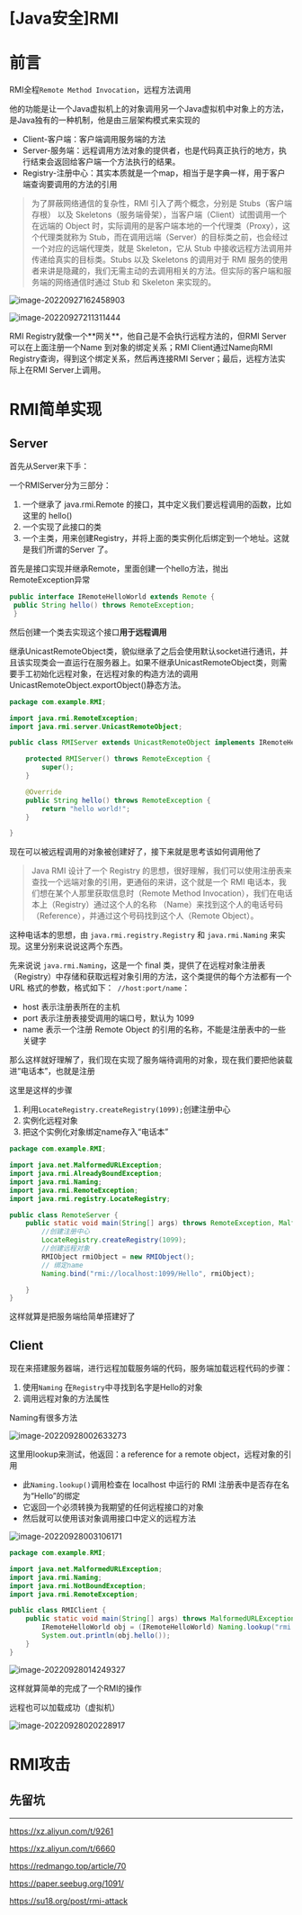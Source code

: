 # [Java安全]RMI


# 前言

RMI全程`Remote Method Invocation`，远程⽅法调⽤

他的功能是让一个Java虚拟机上的对象调用另一个Java虚拟机中对象上的方法，是Java独有的一种机制，他是由三层架构模式来实现的

- Client-客户端：客户端调用服务端的方法
- Server-服务端：远程调用方法对象的提供者，也是代码真正执行的地方，执行结束会返回给客户端一个方法执行的结果。
- Registry-注册中心：其实本质就是一个map，相当于是字典一样，用于客户端查询要调用的方法的引用

>为了屏蔽网络通信的复杂性，RMI 引入了两个概念，分别是 Stubs（客户端存根） 以及 Skeletons（服务端骨架），当客户端（Client）试图调用一个在远端的 Object 时，实际调用的是客户端本地的一个代理类（Proxy），这个代理类就称为 Stub，而在调用远端（Server）的目标类之前，也会经过一个对应的远端代理类，就是 Skeleton，它从 Stub 中接收远程方法调用并传递给真实的目标类。Stubs 以及 Skeletons 的调用对于 RMI 服务的使用者来讲是隐藏的，我们无需主动的去调用相关的方法。但实际的客户端和服务端的网络通信时通过 Stub 和 Skeleton 来实现的。

![image-20220927162458903](https://tuchuang.huamang.xyz/img/image-20220927162458903.png)

![image-20220927211311444](https://tuchuang.huamang.xyz/img/image-20220927211311444.png)

RMI Registry就像⼀个**⽹关**，他⾃⼰是不会执⾏远程⽅法的，但RMI Server可以在上⾯注册⼀个Name 到对象的绑定关系；RMI Client通过Name向RMI Registry查询，得到这个绑定关系，然后再连接RMI Server；最后，远程⽅法实际上在RMI Server上调⽤。



# RMI简单实现

## Server

首先从Server来下手：

⼀个RMIServer分为三部分： 

1. ⼀个继承了 java.rmi.Remote 的接⼝，其中定义我们要远程调⽤的函数，⽐如这⾥的 hello() 
2. ⼀个实现了此接⼝的类 
3. ⼀个主类，⽤来创建Registry，并将上⾯的类实例化后绑定到⼀个地址。这就是我们所谓的Server 了。



首先是接口实现并继承Remote，里面创建一个hello方法，抛出RemoteException异常

```java
public interface IRemoteHelloWorld extends Remote {
 public String hello() throws RemoteException;
 }
```

然后创建一个类去实现这个接口**用于远程调用**

继承UnicastRemoteObject类，貌似继承了之后会使用默认socket进行通讯，并且该实现类会一直运行在服务器上。如果不继承UnicastRemoteObject类，则需要手工初始化远程对象，在远程对象的构造方法的调用UnicastRemoteObject.exportObject()静态方法。

```java
package com.example.RMI;

import java.rmi.RemoteException;
import java.rmi.server.UnicastRemoteObject;

public class RMIServer extends UnicastRemoteObject implements IRemoteHelloWorld {

    protected RMIServer() throws RemoteException {
        super();
    }

    @Override
    public String hello() throws RemoteException {
        return "hello world!";
    }

}
```

现在可以被远程调用的对象被创建好了，接下来就是思考该如何调用他了

> Java RMI 设计了一个 Registry 的思想，很好理解，我们可以使用注册表来查找一个远端对象的引用，更通俗的来讲，这个就是一个 RMI 电话本，我们想在某个人那里获取信息时（Remote Method Invocation），我们在电话本上（Registry）通过这个人的名称 （Name）来找到这个人的电话号码（Reference），并通过这个号码找到这个人（Remote Object）。

这种电话本的思想，由 `java.rmi.registry.Registry` 和 `java.rmi.Naming` 来实现。这里分别来说说这两个东西。

先来说说 `java.rmi.Naming`，这是一个 final 类，提供了在远程对象注册表（Registry）中存储和获取远程对象引用的方法，这个类提供的每个方法都有一个 URL 格式的参数，格式如下：` //host:port/name`：

- host 表示注册表所在的主机
- port 表示注册表接受调用的端口号，默认为 1099
- name 表示一个注册 Remote Object 的引用的名称，不能是注册表中的一些关键字



那么这样就好理解了，我们现在实现了服务端待调用的对象，现在我们要把他装载进“电话本”，也就是注册

这里是这样的步骤

1. 利用`LocateRegistry.createRegistry(1099);`创建注册中心
2. 实例化远程对象
3. 把这个实例化对象绑定name存入“电话本”

```java
package com.example.RMI;

import java.net.MalformedURLException;
import java.rmi.AlreadyBoundException;
import java.rmi.Naming;
import java.rmi.RemoteException;
import java.rmi.registry.LocateRegistry;

public class RemoteServer {
    public static void main(String[] args) throws RemoteException, MalformedURLException, AlreadyBoundException {
        //创建注册中心
        LocateRegistry.createRegistry(1099);
        //创建远程对象
        RMIObject rmiObject = new RMIObject();
        // 绑定name
        Naming.bind("rmi://localhost:1099/Hello", rmiObject);

    }
}
```

这样就算是把服务端给简单搭建好了

## Client

现在来搭建服务器端，进行远程加载服务端的代码，服务端加载远程代码的步骤：

1. 使用`Naming` 在`Registry`中寻找到名字是Hello的对象
2. 调用远程对象的方法属性



Naming有很多方法

![image-20220928002633273](https://tuchuang.huamang.xyz/img/image-20220928002633273.png)

这里用lookup来测试，他返回：a reference for a remote object，远程对象的引用

- 此`Naming.lookup()`调用检查在 localhost 中运行的 RMI 注册表中是否存在名为“Hello”的绑定
- 它返回一个必须转换为我期望的任何远程接口的对象
- 然后就可以使用该对象调用接口中定义的远程方法

![image-20220928003106171](https://tuchuang.huamang.xyz/img/image-20220928003106171.png)

```java
package com.example.RMI;

import java.net.MalformedURLException;
import java.rmi.Naming;
import java.rmi.NotBoundException;
import java.rmi.RemoteException;

public class RMIClient {
    public static void main(String[] args) throws MalformedURLException, NotBoundException, RemoteException {
        IRemoteHelloWorld obj = (IRemoteHelloWorld) Naming.lookup("rmi://127.0.0.1:1099/Hello");
        System.out.println(obj.hello());
    }
}

```

![image-20220928014249327](https://tuchuang.huamang.xyz/img/image-20220928014249327.png)

这样就算简单的完成了一个RMI的操作

远程也可以加载成功（虚拟机）

![image-20220928020228917](https://tuchuang.huamang.xyz/img/image-20220928020228917.png)





# RMI攻击

## 先留坑



------

https://xz.aliyun.com/t/9261

https://xz.aliyun.com/t/6660

https://redmango.top/article/70

https://paper.seebug.org/1091/

https://su18.org/post/rmi-attack

